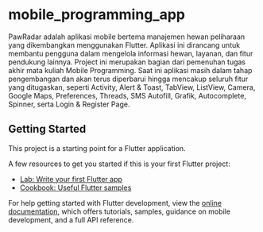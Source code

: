 # mobile_programming_app

PawRadar adalah aplikasi mobile bertema manajemen hewan peliharaan yang dikembangkan menggunakan Flutter. Aplikasi ini dirancang untuk membantu pengguna dalam mengelola informasi hewan, layanan, dan fitur pendukung lainnya. Project ini merupakan bagian dari pemenuhan tugas akhir mata kuliah Mobile Programming. Saat ini aplikasi masih dalam tahap pengembangan dan akan terus diperbarui hingga mencakup seluruh fitur yang ditugaskan, seperti Activity, Alert & Toast, TabView, ListView, Camera, Google Maps, Preferences, Threads, SMS Autofill, Grafik, Autocomplete, Spinner, serta Login & Register Page.

## Getting Started

This project is a starting point for a Flutter application.

A few resources to get you started if this is your first Flutter project:

- [Lab: Write your first Flutter app](https://docs.flutter.dev/get-started/codelab)
- [Cookbook: Useful Flutter samples](https://docs.flutter.dev/cookbook)

For help getting started with Flutter development, view the
[online documentation](https://docs.flutter.dev/), which offers tutorials,
samples, guidance on mobile development, and a full API reference.
